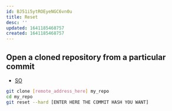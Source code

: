 ```yaml
---
id: BJ51i5ytROEyeNGC6vn0u
title: Reset
desc: ''
updated: 1641185468757
created: 1641185468757
---
```


## Open a cloned repository from a particular commit

- [SO](https://stackoverflow.com/questions/3555107/git-clone-particular-version-of-remote-repository)

```bash
git clone [remote_address_here] my_repo
cd my_repo
git reset --hard [ENTER HERE THE COMMIT HASH YOU WANT]
```
